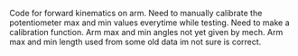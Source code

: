 Code for forward kinematics on arm.
Need to manually calibrate the potentiometer max and min values everytime while testing. 
Need to make a calibration function.
Arm max and min angles not yet given by mech.
Arm max and min length used from some old data im not sure is correct.
